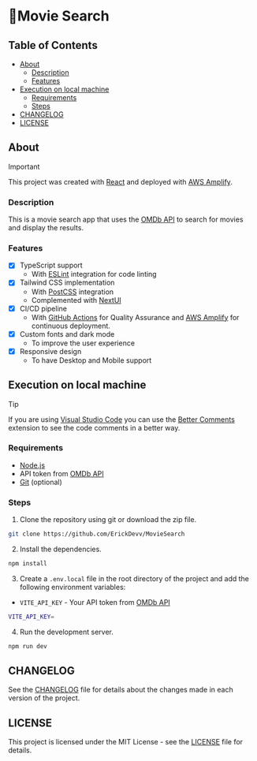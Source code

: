 # 🍿Movie Search

## Table of Contents

- [About](#about)
  - [Description](#description)
  - [Features](#features)
- [Execution on local machine](#execution-on-local-machine)
  - [Requirements](#requirements)
  - [Steps](#steps)
- [CHANGELOG](#changelog)
- [LICENSE](#license)

## About

> [!IMPORTANT]
> This project was created with [React](https://react.dev/) and deployed with [AWS Amplify](https://aws.amazon.com/amplify/).

### Description

This is a movie search app that uses the [OMDb API](https://www.omdbapi.com/) to search for movies and display the results.

### Features

- [x] TypeScript support
  - With [ESLint](https://eslint.org/) integration for code linting
- [x] Tailwind CSS implementation
  - With [PostCSS](https://postcss.org/) integration
  - Complemented with [NextUI](https://nextui.org/)
- [x] CI/CD pipeline
  - With [GitHub Actions](./.github/workflows/QA.yml) for Quality Assurance and [AWS Amplify](https://aws.amazon.com/amplify/) for continuous deployment.
- [x] Custom fonts and dark mode
  - To improve the user experience
- [x] Responsive design
  - To have Desktop and Mobile support

## Execution on local machine

> [!TIP]
> If you are using [Visual Studio Code](https://code.visualstudio.com/) you can use the [Better Comments](https://marketplace.visualstudio.com/items?itemName=aaron-bond.better-comments) extension to see the code comments in a better way.
### Requirements

- [Node.js](https://nodejs.org/en/)
- API token from [OMDb API](https://www.omdbapi.com/)
- [Git](https://git-scm.com/) (optional)

### Steps

1. Clone the repository using git or download the zip file.

```bash
git clone https://github.com/ErickDevv/MovieSearch
```

2. Install the dependencies.

```bash
npm install
```

3. Create a `.env.local` file in the root directory of the project and add the following environment variables:

- `VITE_API_KEY` - Your API token from [OMDb API](https://www.omdbapi.com/)

```bash
VITE_API_KEY=
```

4. Run the development server.

```bash
npm run dev
```

## CHANGELOG

See the [CHANGELOG](CHANGELOG.md) file for details about the changes made in each version of the project.

## LICENSE

This project is licensed under the MIT License - see the [LICENSE](LICENSE) file for details.
